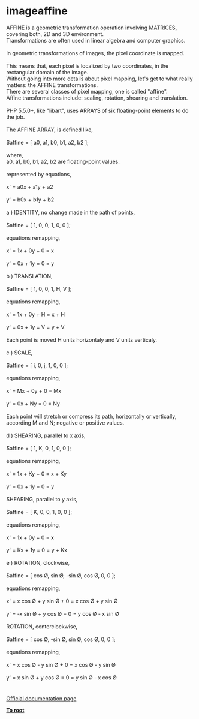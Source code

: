 # imageaffine



AFFINE is a geometric transformation operation involving MATRICES, covering both, 2D and 3D environment.<br>Transformations are often used in linear algebra and computer graphics.<br><br>In geometric transformations of images, the pixel coordinate is mapped.<br><br>This means that, each pixel is localized by two coordinates, in the rectangular domain of the image.<br>Without going into more details about pixel mapping, let&apos;s get to what really matters: the AFFINE transformations.<br>There are several classes of pixel mapping, one is called "affine".<br>Affine transformations include: scaling, rotation, shearing and translation.<br><br>PHP 5.5.0+, like "libart", uses ARRAYS of six floating-point elements to do the job.<br><br>The AFFINE ARRAY, is defined like, <br><br>         $affine = [ a0, a1, b0, b1, a2, b2 ];<br>         <br>         where, <br>         a0, a1, b0, b1, a2, b2 are floating-point values.<br>                     <br>         represented by equations,<br>         <br>         x&apos; = a0x + a1y + a2<br>                     <br>         y&apos; = b0x + b1y + b2<br>         <br>a ) IDENTITY, no change made in the path of points,<br><br>         $affine = [ 1, 0, 0, 1, 0, 0 ];<br>         <br>         equations remapping,<br>         <br>         x&apos; = 1x + 0y + 0 = x<br>         <br>         y&apos; = 0x + 1y = 0 = y<br>         <br>b ) TRANSLATION,<br><br>         $affine = [ 1, 0, 0, 1, H, V ];<br><br>         equations remapping,<br>         <br>         x&apos; = 1x + 0y + H = x + H<br>         <br>         y&apos; = 0x + 1y = V = y + V<br>         <br>         Each point is moved H units horizontaly and V units verticaly.<br>         <br>c ) SCALE,<br><br>         $affine = [ i, 0, j, 1, 0, 0 ];<br><br>         equations remapping,<br>         <br>         x&apos; = Mx + 0y + 0 = Mx<br>         <br>         y&apos; = 0x + Ny = 0 = Ny<br>         <br>         Each point will stretch or compress its path, horizontally or vertically, according M and N; negative or positive values.<br>         <br>d ) SHEARING, parallel to x axis,<br><br>         $affine = [ 1, K, 0, 1, 0, 0 ];<br><br>         equations remapping,<br>         <br>         x&apos; = 1x + Ky + 0 = x + Ky<br>         <br>         y&apos; = 0x + 1y = 0 = y<br>         <br>    SHEARING, parallel to y axis,<br><br>         $affine = [ K, 0, 0, 1, 0, 0 ];<br><br>         equations remapping,<br>         <br>         x&apos; = 1x + 0y + 0 = x<br>         <br>         y&apos; = Kx + 1y = 0 = y + Kx<br>         <br>e ) ROTATION, clockwise,<br><br>         $affine = [ cos &#xD8;, sin &#xD8;, -sin &#xD8;, cos &#xD8;, 0, 0 ];<br><br>         equations remapping,<br>         <br>         x&apos; =  x cos &#xD8; + y sin &#xD8; + 0 = x cos &#xD8; + y sin &#xD8;<br>         <br>         y&apos; = -x sin &#xD8; + y cos &#xD8; = 0 = y cos &#xD8; - x sin &#xD8;<br>         <br>    ROTATION, conterclockwise,<br><br>         $affine = [ cos &#xD8;, -sin &#xD8;, sin &#xD8;, cos &#xD8;, 0, 0 ];<br><br>         equations remapping,<br>         <br>         x&apos; =  x cos &#xD8; - y sin &#xD8; + 0 = x cos &#xD8; - y sin &#xD8;<br>         <br>         y&apos; = x sin &#xD8; + y cos &#xD8; = 0 = y sin &#xD8; - x cos &#xD8;  

#

[Official documentation page](https://www.php.net/manual/en/function.imageaffine.php)

**[To root](/README.md)**